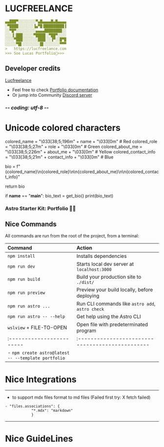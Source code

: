 # LUCFREELANCE

```YAML
▄▄███▀░░░░░░░░▀▄█▄▄▄▄█▄█▄▄▄▄
░▀████░░░░░░░▐▄▀█▐█████████▐
░░▀█▀░░░░░░░░░▄▄▄▄████████░░
░░░▐░███░░░░░▀████▌░▀██▀░░░░
░░░░▀███░░░░░░░███▌░░▐▀░░█▀█
░░░░░▀█▌░░░░░░░░█▌░░░░░░░▀▀▀
>   https://lucfreelance.com
>>> Soe Lucas Portfolio💼>>>
```



## Developer credits

[Lucfreelance](https://github.com/lucfreelance/lucfreelance)

- Feel free to check [Portfolio documentation](https://docs.astro.build)
- Or jump into Community [Discord server](https://astro.build/chat)

### -_- coding: utf-8 -_-

# Unicode colored characters

colored_name = "\033[38;5;196m" + name + "\033[0m" # Red
colored_role = "\033[38;5;27m" + role + "\033[0m" # Green
colored_about_me = "\033[38;5;226m" + about_me + "\033[0m" # Yellow
colored_contact_info = "\033[38;5;21m" + contact_info + "\033[0m" # Blue

bio = f"{colored_name}\n{colored_role}\n\n{colored_about_me}\n\n{colored_contact_info}"

return bio

if **name** == "**main**":
bio_text = get_bio()
print(bio_text)

### Astro Starter Kit: Portfolio 🧑‍🚀

## Nice Commands

All commands are run from the root of the project, from a terminal:

| Command                   | Action                                           |
| :------------------------ | :----------------------------------------------- |
| `npm install`             | Installs dependencies                            |
| `npm run dev`             | Starts local dev server at `localhost:3000`      |
| `npm run build`           | Build your production site to `./dist/`          |
| `npm run preview`         | Preview your build locally, before deploying     |
| `npm run astro ...`       | Run CLI commands like `astro add`, `astro check` |
| `npm run astro -- --help` | Get help using the Astro CLI                     |
| `wslview` + FILE-TO-OPEN  | Open file with predeterminated program           |
| :------------------------ | :----------------------------------------------- |
| - `npm create astro@latest -- --template portfolio` |

# Nice Integrations

---

- to support mdx files format to md files (Failed first try: X fetch failed)

```
- "files.associations": {
            "*.mdx": "markdown"
            }
```

---

# Nice GuideLines
